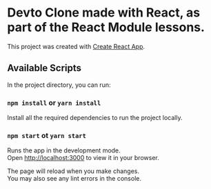 # Devto Clone made with React, as part of the React Module lessons.

This project was created with [Create React App](https://github.com/facebook/create-react-app).

## Available Scripts

In the project directory, you can run:

### `npm install` or `yarn install`

Install all the required dependencies to run the project locally.

### `npm start` ot `yarn start`

Runs the app in the development mode.\
Open [http://localhost:3000](http://localhost:3000) to view it in your browser.

The page will reload when you make changes.\
You may also see any lint errors in the console.
